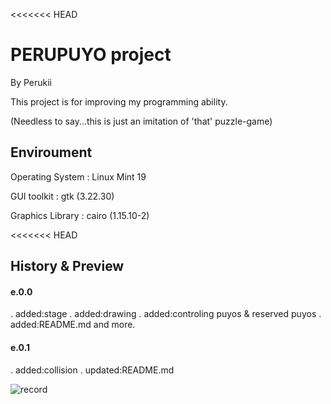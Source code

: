 
<<<<<<< HEAD

# PERUPUYO project

By Perukii

This project is for improving my programming ability. 

(Needless to say...this is just an imitation of 'that' puzzle-game)

## Enviroument

Operating System : Linux Mint 19 

GUI toolkit      : gtk   (3.22.30) 

Graphics Library : cairo (1.15.10-2) 

<<<<<<< HEAD
## History & Preview

#### e.0.0
. added:stage
. added:drawing
. added:controling puyos & reserved puyos
. added:README.md
and more.

#### e.0.1
. added:collision
. updated:README.md

![record](https://user-images.githubusercontent.com/57752033/71299703-1d4e5a80-23d2-11ea-8474-1659ebe13c9f.gif)


